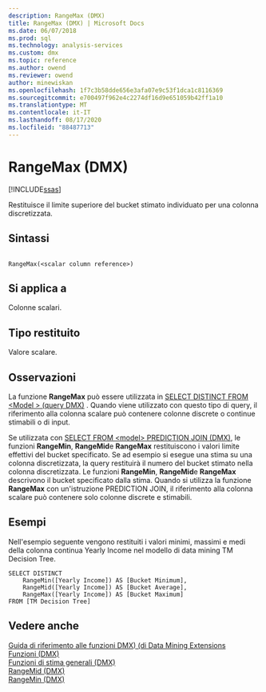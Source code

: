 ```yaml
---
description: RangeMax (DMX)
title: RangeMax (DMX) | Microsoft Docs
ms.date: 06/07/2018
ms.prod: sql
ms.technology: analysis-services
ms.custom: dmx
ms.topic: reference
ms.author: owend
ms.reviewer: owend
author: minewiskan
ms.openlocfilehash: 1f7c3b58dde656e3afa07e9c53f1dca1c8116369
ms.sourcegitcommit: e700497f962e4c2274df16d9e651059b42ff1a10
ms.translationtype: MT
ms.contentlocale: it-IT
ms.lasthandoff: 08/17/2020
ms.locfileid: "88487713"
---
```

# <a name="rangemax-dmx"></a>RangeMax (DMX)
[!INCLUDE[ssas](../includes/applies-to-version/ssas.md)]

  Restituisce il limite superiore del bucket stimato individuato per una colonna discretizzata.  
  
## <a name="syntax"></a>Sintassi  
  
```  
  
RangeMax(<scalar column reference>)  
```  
  
## <a name="applies-to"></a>Si applica a  
 Colonne scalari.  
  
## <a name="return-type"></a>Tipo restituito  
 Valore scalare.  
  
## <a name="remarks"></a>Osservazioni  
 La funzione **RangeMax** può essere utilizzata in [SELECT DISTINCT FROM &#60;Model &#62; &#40;query DMX&#41;](../dmx/select-distinct-from-model-dmx.md) . Quando viene utilizzato con questo tipo di query, il riferimento alla colonna scalare può contenere colonne discrete o continue stimabili o di input.  
  
 Se utilizzata con [SELECT FROM &#60;model&#62; PREDICTION JOIN &#40;DMX&#41;](../dmx/select-from-model-prediction-join-dmx.md), le funzioni **RangeMin**, **RangeMid**e **RangeMax** restituiscono i valori limite effettivi del bucket specificato. Se ad esempio si esegue una stima su una colonna discretizzata, la query restituirà il numero del bucket stimato nella colonna discretizzata. Le funzioni **RangeMin**, **RangeMid**e **RangeMax** descrivono il bucket specificato dalla stima. Quando si utilizza la funzione **RangeMax** con un'istruzione PREDICTION JOIN, il riferimento alla colonna scalare può contenere solo colonne discrete e stimabili.  
  
## <a name="examples"></a>Esempi  
 Nell'esempio seguente vengono restituiti i valori minimi, massimi e medi della colonna continua Yearly Income nel modello di data mining TM Decision Tree.  
  
```  
SELECT DISTINCT   
    RangeMin([Yearly Income]) AS [Bucket Minimum],  
    RangeMid([Yearly Income]) AS [Bucket Average],   
    RangeMax([Yearly Income]) AS [Bucket Maximum]  
FROM [TM Decision Tree]  
```  
  
## <a name="see-also"></a>Vedere anche  
 [Guida di riferimento alle funzioni DMX&#41; &#40;di Data Mining Extensions](../dmx/data-mining-extensions-dmx-function-reference.md)   
 [Funzioni &#40;DMX&#41;](../dmx/functions-dmx.md)   
 [Funzioni di stima generali &#40;DMX&#41;](../dmx/general-prediction-functions-dmx.md)   
 [RangeMid &#40;DMX&#41;](../dmx/rangemid-dmx.md)   
 [RangeMin &#40;DMX&#41;](../dmx/rangemin-dmx.md)  
  
  
